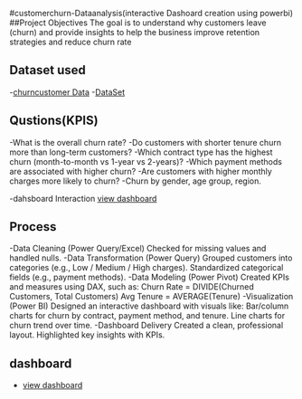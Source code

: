 #customerchurn-Dataanalysis(interactive Dashoard creation using powerbi)
##Project Objectives
The goal is to understand why customers leave (churn) and provide insights to help the business improve retention strategies and reduce churn rate
## Dataset used
-<a href= "https://www.kaggle.com/datasets/blastchar/telco-customer-churn">churncustomer Data</a>
-<a href= "https://www.kaggle.com/datasets/blastchar/telco-customer-churn">DataSet</a>


##  Qustions(KPIS)    
-What is the overall churn rate?
-Do customers with shorter tenure churn more than long-term customers?
-Which contract type has the highest churn (month-to-month vs 1-year vs 2-years)?
-Which payment methods are associated with higher churn?
-Are customers with higher monthly charges more likely to churn?
-Churn by gender, age group, region.

-dahsboard Interaction  <a href= "https://www.kaggle.com/datasets/blastchar/telco-customer-churn"> view dashboard</a>

 ## Process
 -Data Cleaning (Power Query/Excel)
Checked for missing values and handled nulls.
-Data Transformation (Power Query)
Grouped customers into categories (e.g., Low / Medium / High charges).
Standardized categorical fields (e.g., payment methods).
-Data Modeling (Power Pivot)
Created KPIs and measures using DAX, such as:
Churn Rate = DIVIDE(Churned Customers, Total Customers)
Avg Tenure = AVERAGE(Tenure)
-Visualization (Power BI)
Designed an interactive dashboard with visuals like:
Bar/column charts for churn by contract, payment method, and tenure.
Line charts for churn trend over time.
-Dashboard Delivery
Created a clean, professional layout.
Highlighted key insights with KPIs.

 ## dashboard 
 - <a href= "https://www.kaggle.com/datasets/blastchar/telco-customer-churn"> view dashboard</a>


                                                                                    



